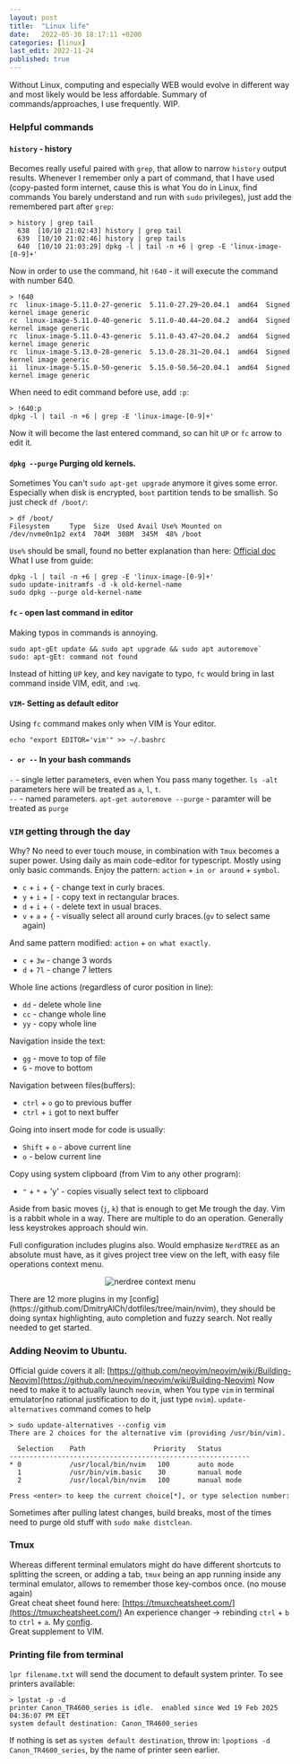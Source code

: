 ```yaml
---
layout: post
title:  "Linux life"
date:   2022-05-30 18:17:11 +0200
categories: [linux]
last_edit: 2022-11-24
published: true
---
```


Without Linux, computing and especially WEB would evolve in different way and 
most likely would be less affordable. Summary of commands/approaches, I use frequently. 
WIP.

### Helpful commands

#### <a name="history">`history` - history
Becomes really useful paired with <a name="grep">`grep`,
that allow to narrow `history` output results.
Whenever I remember only a part of command, that I have used (copy-pasted form internet, 
cause this is what You do in Linux, find commands You barely understand and run with `sudo` privileges),
just add the remembered part after `grep`:
```
> history | grep tail
  638  [10/10 21:02:43] history | grep tail
  639  [10/10 21:02:46] history | grep tails
  640  [10/10 21:03:29] dpkg -l | tail -n +6 | grep -E 'linux-image-[0-9]+'
```
Now in order to use the command, hit `!640` - it will execute the command with 
number 640.
```
> !640
rc  linux-image-5.11.0-27-generic  5.11.0-27.29~20.04.1  amd64  Signed kernel image generic
rc  linux-image-5.11.0-40-generic  5.11.0-40.44~20.04.2  amd64  Signed kernel image generic
rc  linux-image-5.11.0-43-generic  5.11.0-43.47~20.04.2  amd64  Signed kernel image generic
rc  linux-image-5.13.0-28-generic  5.13.0-28.31~20.04.1  amd64  Signed kernel image generic
ii  linux-image-5.15.0-50-generic  5.15.0-50.56~20.04.1  amd64  Signed kernel image generic
```
When need to edit command before use, add `:p`:
```
> !640:p 
dpkg -l | tail -n +6 | grep -E 'linux-image-[0-9]+'
```
Now it will become the last entered command, so can hit `UP` or `fc` arrow to edit it.

#### <a name="dpkg --purge">`dpkg --purge` Purging old kernels.
Sometimes You can't `sudo apt-get upgrade` anymore it gives some error.
Especially when disk is encrypted, `boot` partition tends to be smallish.
So just check <a name="df">`df /boot/`: 
```
> df /boot/
Filesystem     Type  Size  Used Avail Use% Mounted on
/dev/nvme0n1p2 ext4  704M  308M  345M  48% /boot
```
`Use%` should be small, found no better explanation than here:
[Official doc](https://help.ubuntu.com/community/RemoveOldKernels#Manual_Maintenance)
What I use from guide:
```
dpkg -l | tail -n +6 | grep -E 'linux-image-[0-9]+'
sudo update-initramfs -d -k old-kernel-name
sudo dpkg --purge old-kernel-name
```

#### <a name="fc">`fc` - open last command in editor
Making typos in commands is annoying.
```
sudo apt-gEt update && sudo apt upgrade && sudo apt autoremove`
sudo: apt-gEt: command not found
```
Instead of hitting `UP` key, and key navigate to typo, `fc` would 
bring in last command inside VIM, edit, and `:wq`.

#### <a name="vim as default editor">`VIM`- Setting as default editor
Using `fc` command makes only when VIM is Your editor.
```
echo "export EDITOR='vim'" >> ~/.bashrc
```

#### <a name="single dash vs double dash">`- or --` In your bash commands
`-` - single letter parameters, even when You pass many together.
`ls -alt` parameters here will be treated as `a`, `l`, `t`.  
`--` - named parameters.
`apt-get autoremove --purge` - paramter will be treated as `purge`

### <a name="VIM">`VIM` getting through the day 
Why? No need to ever touch mouse, in combination with `Tmux` becomes a super power.
Using daily as main code-editor for typescript. Mostly using only basic commands.
Enjoy the pattern: `action` + `in or around` + `symbol`.
* `c` + `i` + `{` - change text in curly braces.
* `y` + `i` + `[` - copy text in rectangular braces. 
* `d` + `i` + `(` - delete text in usual braces.
* `v` + `a` + `{` - visually select all around curly braces.(`gv` to select same again)  

And same pattern modified: `action` + `on what exactly`.
* `c` + `3w` - change 3 words
* `d` + `7l` - change 7 letters  

Whole line actions (regardless of curor position in line):
* `dd` - delete whole line 
* `cc` - change whole line 
* `yy` - copy whole line  

Navigation inside the text:
* `gg` - move to top of file
* `G` - move to bottom

Navigation between files(buffers):
* `ctrl` + `o` go to previous buffer
* `ctrl` + `i` got to next buffer

Going into insert mode for code is usually:
* `Shift` + `o` - above current line
* `o` - below current line

Copy using system clipboard (from Vim to any other program): 
* `"` + `*` + 'y' - copies visually select text to clipboard

Aside from basic moves (`j`, `k`) that is enough to get Me trough the day.
Vim is a rabbit whole in a way. There are multiple to do an operation. Generally 
less keystrokes approach should win.

Full configuration includes plugins also.
Would emphasize `NerdTREE` as an absolute must have, as it gives project tree view on the left,
with easy file operations context menu.
<p align="center">
    <img alt="nerdree context menu" src="{{site.base_url}}/assets/images/nerdtreemenu.png" />
</p>
There are 12 more plugins in my [config](https://github.com/DmitryAlCh/dotfiles/tree/main/nvim), 
they should be doing syntax highlighting, auto completion and fuzzy search. Not really needed 
to get started.

### <a name="installing neovim">Adding Neovim to Ubuntu.
Official guide covers it all: [https://github.com/neovim/neovim/wiki/Building-Neovim](https://github.com/neovim/neovim/wiki/Building-Neovim)
Now need to make it to actually launch `neovim`, when You type `vim` in terminal 
emulator(no rational justification to do it, just type `nvim`).
<a name="update-alternatives --config vim">`update-alternatives` command comes to help
```
> sudo update-alternatives --config vim
There are 2 choices for the alternative vim (providing /usr/bin/vim).

  Selection    Path                 Priority   Status
------------------------------------------------------------
* 0            /usr/local/bin/nvim   100       auto mode
  1            /usr/bin/vim.basic    30        manual mode
  2            /usr/local/bin/nvim   100       manual mode

Press <enter> to keep the current choice[*], or type selection number:
```
Sometimes after pulling latest changes, build breaks, most of the times need 
to purge old stuff with `sudo make distclean`.

### <a name="tmux">Tmux
Whereas different terminal emulators might do have different shortcuts to 
splitting the screen, or adding a tab, `tmux` being an app running inside any 
terminal emulator, allows to remember those key-combos once. (no mouse again)  
Great cheat sheet found here: [https://tmuxcheatsheet.com/](https://tmuxcheatsheet.com/)
An experience changer -> rebinding `ctrl` + `b` to `ctrl` + `a`. 
My [config](https://github.com/DmitryAlCh/dotfiles/blob/main/tmux/tmux.conf).  
Great supplement to VIM.

### <a name="lpr"> Printing file from terminal
`lpr filename.txt` will send the document to default system printer. To see printers available:
```
> lpstat -p -d
printer Canon_TR4600_series is idle.  enabled since Wed 19 Feb 2025 04:36:07 PM EET
system default destination: Canon_TR4600_series
```
If nothing is set as `system default destination`, throw in:
`lpoptions -d Canon_TR4600_series`, by the name of printer seen earlier.
